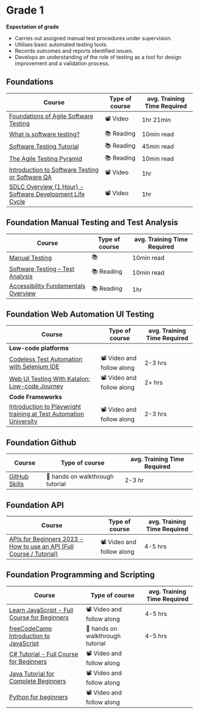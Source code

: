 # Grade 1

**Expectation of grade**

- Carries out assigned manual test procedures under supervision.
- Utilises basic automated testing tools.
- Records outcomes and reports identified issues.
- Develops an understanding of the role of testing as a tool for design improvement and a validation process.
 
## Foundations

| Course | Type of course | avg. Training Time Required |
| ------ | ------ | ---- |
|[Foundations of Agile Software Testing](https://www.udemy.com/course/foundations-of-agile-software-testing-j/)| 📽️ Video | 1hr 21min | 
|[What is software testing?](https://www.ibm.com/topics/software-testing)| 📚 Reading | 10min read | 
|[Software Testing Tutorial](https://www.javatpoint.com/software-testing-tutorial)|📚 Reading| 45min read| 
|[The Agile Testing Pyramid](https://www.agilecoachjournal.com/2014-01-28/the-agile-testing-pyramid#:~:text=The%20Agile%20Testing%20Pyramid%20is,and%20testing%20for%20iterative%20development.&text=The%20great%20majority%20of%20testing,middle%20tier%20to%20test%20services.)|📚 Reading| 10min read | 
|[Introduction to Software Testing or Software QA](https://www.udemy.com/course/introduction-to-software-testing-or-software-qa/) |📽️ Video| 1hr | 
|[SDLC Overview (1 Hour) - Software Development Life Cycle](https://www.udemy.com/course/sdlc-phases/) | 📽️ Video | 1hr| 

## Foundation Manual Testing and Test Analysis
| Course | Type of course | avg. Training Time Required |
| ------ | ------ | ---- |
|[Manual Testing](https://www.javatpoint.com/manual-testing)|📚 |10min read  | 
|[Software Testing – Test Analysis](https://www.geeksforgeeks.org/software-testing-test-analysis/) |📚 Reading| 10min read | 
|[Accessibility Fundamentals Overview](https://www.w3.org/WAI/fundamentals/)|📚 Reading| 1hr| 

## Foundation Web Automation UI Testing
| Course | Type of course | avg. Training Time Required |
| ------ | ------ | ---- |
| **Low-code platforms**| | |
|[Codeless Test Automation with Selenium IDE](https://testautomationu.applitools.com/codeless-test-automation-with-selenium-ide/)|📽️ Video and follow along| 2-3 hrs |
|[Web UI Testing With Katalon: Low-code Journey](https://academy.katalon.com/learning-path/low-code-web-testing/)|📽️ Video and follow along| 2+ hrs |
| **Code Frameworks**| | |
|[Introduction to Playwright training at Test Automation University](https://testautomationu.applitools.com/playwright-intro/)|📽️ Video and follow along| 2-3 hrs| 

## Foundation Github
| Course | Type of course | avg. Training Time Required |
| ------ | ------ | ---- |
|[GitHub Skills](https://skills.github.com/)|🔧 hands on walkthrough tutorial | 2-3 hr| 

## Foundation API
| Course | Type of course | avg. Training Time Required |
| ------ | ------ | ---- |
|[APIs for Beginners 2023 - How to use an API (Full Course / Tutorial)](https://youtu.be/WXsD0ZgxjRw?si=N5lTURRhsBF4fqQ5)| 📽️ Video and follow along| 4-5 hrs | 

## Foundation Programming and Scripting
| Course | Type of course | avg. Training Time Required |
| ------ | ------ | ---- |
|[Learn JavaScript - Full Course for Beginners](https://youtu.be/PkZNo7MFNFg?si=SmulnMptXXtkGl0c)|📽️ Video and follow along| 4-5 hrs | 
|[freeCodeCamp Introduction to JavaScript](https://www.freecodecamp.org/learn/javascript-algorithms-and-data-structures/basic-javascript/)|🔧 hands on walkthrough tutorial|4-5 hrs | 
|[C# Tutorial - Full Course for Beginners](https://youtu.be/GhQdlIFylQ8?si=2ax24zCJmZtMtJCM)|📽️ Video and follow along| | 
|[Java Tutorial for Complete Beginners](https://www.udemy.com/course/java-tutorial/)| 📽️ Video and follow along| | 
|[Python for beginners](https://www.udemy.com/course/python-core-and-advanced/)|📽️ Video and follow along| | 

